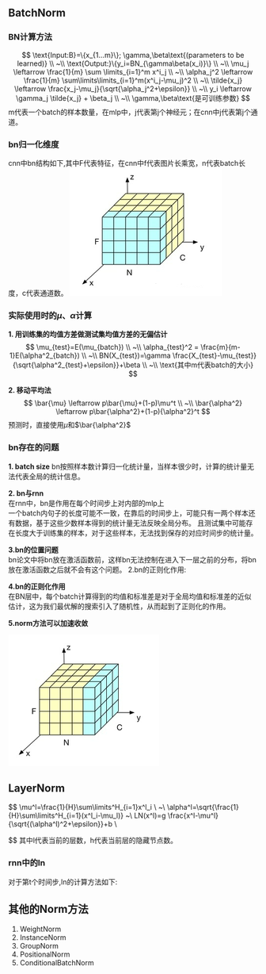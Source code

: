 ## BatchNorm
### **BN计算方法**
$$
\text{Input:B}=\{x_{1...m}\};
\gamma,\beta\text{(parameters to be learned)} \\
~\\
\text{Output:}\{y_i=BN_{\gamma\beta(x_i)}\} \\
~\\
\mu_j \leftarrow \frac{1}{m} \sum \limits_{i=1}^m x^i_j \\
~\\
\alpha_j^2 \leftarrow \frac{1}{m} \sum\limits\limits_{i=1}^m(x^i_j-\mu_j)^2 \\
~\\
\tilde{x_j} \leftarrow \frac{x_j-\mu_j}{\sqrt{\alpha_j^2+\epsilon}} \\
~\\
y_i \leftarrow \gamma_j \tilde{x_j} + \beta_j \\
~\\
\gamma,\beta\text{是可训练参数}
$$
m代表一个batch的样本数量，在mlp中，j代表第j个神经元；在cnn中j代表第j个通道。
### **bn归一化维度**
cnn中bn结构如下,其中F代表特征，在cnn中f代表图片长乘宽，n代表batch长度，c代表通道数。
![bn](pics/bn.png)

### **实际使用时的$\mu$、$\alpha$计算**
**1. 用训练集的均值方差做测试集均值方差的无偏估计**
$$
\mu_{test}=E(\mu_{batch}) \\
~\\
\alpha_{test}^2 = \frac{m}{m-1}E(\alpha^2_{batch}) \\
~\\
BN(X_{test})=\gamma \frac{X_{test}-\mu_{test}}{\sqrt{\alpha^2_{test}+\epsilon}}+\beta \\
~\\
\text{其中m代表batch的大小}
$$

**2. 移动平均法**
$$
\bar{\mu} \leftarrow p\bar{\mu}+(1-p)\mu^t \\
~\\
\bar{\alpha^2} \leftarrow p\bar{\alpha^2}+(1-p){\alpha^2}^t
$$
预测时，直接使用$\bar{\mu}$和$\bar{\alpha^2}$


### **bn存在的问题**
**1. batch size**
bn按照样本数计算归一化统计量，当样本很少时，计算的统计量无法代表全局的统计信息。

**2. bn与rnn**  
在rnn中，bn是作用在每个时间步上对内部的mlp上  
一个batch内句子的长度可能不一致，在靠后的时间步上，可能只有一两个样本还有数据，基于这些少数样本得到的统计量无法反映全局分布。
且测试集中可能存在长度大于训练集的样本，对于这些样本，无法找到保存的对应时间步的统计量。

**3.bn的位置问题**  
bn论文中将bn放在激活函数前，这样bn无法控制在进入下一层之前的分布，将bn放在激活函数之后就不会有这个问题。
2.bn的正则化作用:

**4.bn的正则化作用**  
在BN层中，每个batch计算得到的均值和标准差是对于全局均值和标准差的近似估计，这为我们最优解的搜索引入了随机性，从而起到了正则化的作用。

**5.norm方法可以加速收敛**

![ln](pics/ln.png)
## **LayerNorm**
$$
\mu^l=\frac{1}{H}\sum\limits^H_{i=1}x^l_i \\
~\\
\alpha^l=\sqrt{\frac{1}{H}\sum\limits^H_{i=1}(x^l_i-\mu_l)}
~\\
LN(x^l)=g \frac{x^l-\mu^l}{\sqrt{(\alpha^l)^2+\epsilon}}+b \\

$$
其中l代表当前的层数，h代表当前层的隐藏节点数。

### **rnn中的ln**
对于第t个时间步,ln的计算方法如下:

## 其他的Norm方法

1. WeightNorm
2. InstanceNorm
3. GroupNorm
4. PositionalNorm
5. ConditionalBatchNorm
